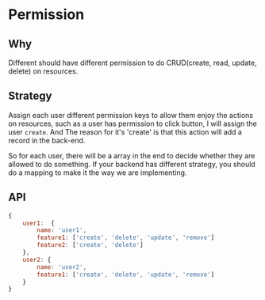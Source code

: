 # Permission

## Why

Different should have different permission to do CRUD(create, read, update, delete) on resources.

## Strategy

Assign each user different permission keys to allow them enjoy the actions on resources, such as a user has permission to click button, I will assign the user `create`.
And The reason for it's 'create' is that this action will add a record in the back-end.

So for each user, there will be a array in the end to decide whether they are allowed to do something. If your backend has different strategy, you should do a mapping to make it the way we are implementing.

## API

```javascript
{ 
    user1:  {
        name: 'user1',
        feature1: ['create', 'delete', 'update', 'remove']
        feature2: ['create', 'delete']
    },
    user2: {
        name: 'user2',
        feature1: ['create', 'delete', 'update', 'remove']
    }
}
```

